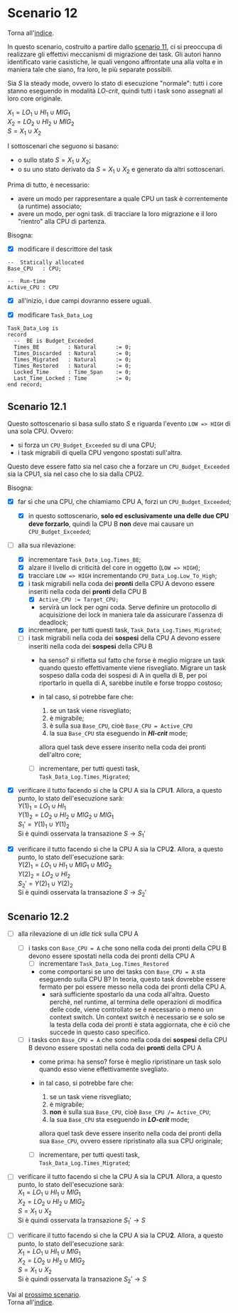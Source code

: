 # Scenario 12

Torna all'[indice](../index.md).

In questo scenario, costruito a partire dallo [scenario 11](../scenario_11/scenario_11.md), ci si preoccupa di realizzare gli effettivi meccanismi di migrazione dei task. Gli autori hanno identificato varie casistiche, le quali vengono affrontate una alla volta e in maniera tale che siano, fra loro, le più separate possibili.

Sia $`S`$ la steady mode, ovvero lo stato di esecuzione "normale": tutti i core stanno eseguendo in modalità *LO-crit*, quindi tutti i task sono assegnati al loro core originale.

$`X_1 = LO_1 \cup HI_1 \cup MIG_1`$\
$`X_2 = LO_2 \cup HI_2 \cup MIG_2`$\
$`S = X_1 \cup X_2`$

I sottoscenari che seguono si basano:
- o sullo stato $`S = X_1 \cup X_2`$;
- o su uno stato derivato da $`S = X_1 \cup X_2`$ e generato da altri sottoscenari.

Prima di tutto, è necessario: 
- avere un modo per rappresentare a quale CPU un task è correntemente (a runtime) associato;
- avere un modo, per ogni task. di tracciare la loro migrazione e il loro "rientro" alla CPU di partenza.

Bisogna:
- [X] modificare il descrittore del task
```
--  Statically allocated
Base_CPU   : CPU;

--  Run-time
Active_CPU : CPU
```
- [X] all'inizio, i due campi dovranno essere uguali.

- [X] modificare `Task_Data_Log`
```
Task_Data_Log is
record
  --  BE is Budget_Exceeded
  Times_BE         : Natural      := 0;
  Times_Discarded  : Natural      := 0;
  Times_Migrated   : Natural      := 0;
  Times_Restored   : Natural      := 0;
  Locked_Time      : Time_Span    := 0;
  Last_Time_Locked : Time         := 0;
end record;
``` 

## Scenario 12.1

Questo sottoscenario si basa sullo stato $`S`$ e riguarda l'evento `LOW => HIGH` di una sola CPU. Ovvero:
- si forza un `CPU_Budget_Exceeded` su di una CPU;
- i task migrabili di quella CPU vengono spostati sull'altra.

Questo deve essere fatto sia nel caso che a forzare un `CPU_Budget_Exceeded` sia la CPU1, sia nel caso che lo sia dalla CPU2.

Bisogna:
- [X] far sì che una CPU, che chiamiamo CPU A, forzi un `CPU_Budget_Exceeded`;
  - [X] in questo sottoscenario, **solo ed esclusivamente una delle due CPU deve forzarlo**, quindi la CPU B **non** deve mai causare un  `CPU_Budget_Exceeded`;
- [ ] alla sua rilevazione:
  - [X] incrementare `Task_Data_Log.Times_BE`;
  - [X] alzare il livello di criticità del core in oggetto (`LOW => HIGH`);
  - [X] tracciare `LOW => HIGH` incrementando `CPU_Data_Log.Low_To_High`;
  - [X] i task migrabili nella coda dei **pronti** della CPU A devono essere inseriti nella coda dei **pronti** della CPU B
    - [X] `Active_CPU := Target_CPU;` 
    - servirà un lock per ogni coda. Serve definire un protocollo di acquisizione dei lock in maniera tale da assicurare l'assenza di deadlock;
  - [X] incrementare, per tutti questi task, `Task_Data_Log.Times_Migrated`; 
  - [ ] i task migrabili nella coda dei **sospesi** della CPU A devono essere inseriti nella coda dei **sospesi** della CPU B
    - ha senso? si rifletta sul fatto che forse è meglio migrare un task quando questo effettivamente viene risvegliato. Migrare un task sospeso dalla coda dei sospesi di A in quella di B, per poi riportarlo in quella di A, sarebbe inutile e forse troppo costoso;
    - in tal caso, si potrebbe fare che:
      1. se un task viene risvegliato;
      2. è migrabile;
      3. è sulla sua `Base_CPU`, cioè `Base_CPU = Active_CPU`
      4. la sua `Base_CPU` sta eseguendo in ***HI-crit*** mode; 
   
        allora quel task deve essere inserito nella coda dei pronti dell'altro core;
    - [ ] incrementare, per tutti questi task, `Task_Data_Log.Times_Migrated`;
- [X] verificare il tutto facendo sì che la CPU A sia la CPU**1**. Allora, a questo punto, lo stato dell'esecuzione sarà:\
$`Y(1)_1 = LO_1 \cup HI_1`$\
$`Y(1)_2 = LO_2 \cup HI_2 \cup MIG_2 \cup MIG_1`$\
$`S_1' = Y(1)_1 \cup Y(1)_2`$\
Si è quindi osservata la transazione $`S \rightarrow S_1'`$ 

- [X] verificare il tutto facendo sì che la CPU A sia la CPU**2**. Allora, a questo punto, lo stato dell'esecuzione sarà:\
$`Y(2)_1 = LO_1 \cup HI_1 \cup MIG_1 \cup MIG_2`$\
$`Y(2)_2 = LO_2 \cup HI_2`$\
$`S_2' = Y(2)_1 \cup Y(2)_2`$\
Si è quindi osservata la transazione $`S \rightarrow S_2'`$ 

## Scenario 12.2
- [ ] alla rilevazione di un *idle tick* sulla CPU A
  - [ ] i tasks con `Base_CPU = A` che sono nella coda dei pronti della CPU B devono essere spostati nella coda dei pronti della CPU A
    - [ ] incrementare `Task_Data_Log.Times_Restored`
    - come comportarsi se uno dei tasks con `Base_CPU = A` sta eseguendo sulla CPU B? In teoria, questo task dovrebbe essere fermato per poi essere messo nella coda dei pronti della CPU A.
      - sarà sufficiente spostarlo da una coda all'altra. Questo perchè, nel runtime, al termina delle operazioni di modifica delle code, viene controllato se è necessario o meno un context switch. Un context switch è necessario se e solo se la testa della coda dei pronti è stata aggiornata, che è ciò che succede in questo caso specifico. 
  - [ ] i tasks con `Base_CPU = A` che sono nella coda dei **sospesi** della CPU B devono essere spostati nella coda dei **pronti** della CPU A
    -  come prima: ha senso? forse è meglio ripristinare un task solo quando esso viene effettivamente svegliato.
    -  in tal caso, si potrebbe fare che:
       1. se un task viene risvegliato;
       2. è migrabile;
       3. **non** è sulla sua `Base_CPU`, cioè `Base_CPU /= Active_CPU`;
       4. la sua `Base_CPU` sta eseguendo in ***LO-crit*** mode;

        allora quel task deve essere inserito nella coda dei pronti della sua `Base_CPU`, ovvero essere ripristinato alla sua CPU originale;
    - [ ] incrementare, per tutti questi task, `Task_Data_Log.Times_Migrated`; 

- [ ] verificare il tutto facendo sì che la CPU A sia la CPU**1**. Allora, a questo punto, lo stato dell'esecuzione sarà:\
$`X_1 = LO_1 \cup HI_1 \cup MIG_1`$\
$`X_2 = LO_2 \cup HI_2 \cup MIG_2`$\
$`S = X_1 \cup X_2`$\
Si è quindi osservata la transazione $`S_1' \rightarrow S`$

- [ ] verificare il tutto facendo sì che la CPU A sia la CPU**2**. Allora, a questo punto, lo stato dell'esecuzione sarà:\
$`X_1 = LO_1 \cup HI_1 \cup MIG_1`$\
$`X_2 = LO_2 \cup HI_2 \cup MIG_2`$\
$`S = X_1 \cup X_2`$\
Si è quindi osservata la transazione $`S_2' \rightarrow S`$

Vai al [prossimo scenario](../scenario_13/scenario_13.md).\
Torna all'[indice](../index.md).